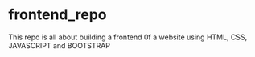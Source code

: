 # frontend_repo
This repo is all about building a frontend 0f a website using HTML, CSS, JAVASCRIPT and BOOTSTRAP
